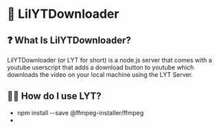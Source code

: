 # 🎥 LilYTDownloader

## ❓ What Is LilYTDownloader?

LilYTDownloader (or LYT for short) is a node.js server that comes with a youtube userscript that adds a download button to youtube which downloads the video on your local machine using the LYT Server.

## 🏃‍♂️ How do I use LYT?

* npm install --save @ffmpeg-installer/ffmpeg
* 